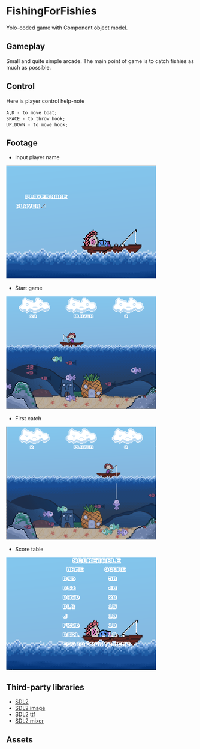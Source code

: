 # FishingForFishies
Yolo-coded game with Component object model.

## Gameplay
Small and quite simple arcade. The main point of game is to catch fishies as much as possible.
## Control
Here is player control help-note
```
A,D - to move boat;
SPACE - to throw hook;
UP,DOWN - to move hook;
```
## Footage
- Input player name
<img src="images/1.png" width="400" height="300">

- Start game
<img src="images/2.png" width="400" height="300">

- First catch
<img src="images/3.png" width="400" height="300">

- Score table
<img src="images/4.png" width="400" height="300">

## Third-party libraries
* <a href="https://www.libsdl.org/download-2.0.php">SDL2</a>
* <a href="https://www.libsdl.org/projects/SDL_image">SDL2 image</a>
* <a href="https://www.libsdl.org/projects/SDL_ttf/">SDL2 ttf</a>
* <a href="https://www.libsdl.org/projects/SDL_mixer/">SDL2 mixer</a>
## Assets 
